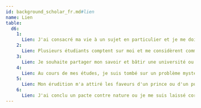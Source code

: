 ```yaml
---
id: background_scholar_fr.md#lien
name: Lien
table:
  d6:
    1:
      Lien: J'ai consacré ma vie à un sujet en particulier et je me dois de réunir et consigner toutes les données qui lui sont liées.
    2:
      Lien: Plusieurs étudiants comptent sur moi et me considèrent comme un modèle à suivre.
    3:
      Lien: Je souhaite partager mon savoir et bâtir une université ou une école là où les habitants en ont le plus besoin.
    4:
      Lien: Au cours de mes études, je suis tombé sur un problème mystérieux ou un texte ancien indéchiffrable, et je me suis juré de résoudre cette énigme.
    5:
      Lien: Mon érudition m'a attiré les faveurs d'un prince ou d'un puissant, qui compte sur moi pour le conseiller.
    6:
      Lien: J'ai conclu un pacte contre nature ou je me suis laissé corrompre afin d'obtenir un savoir réputé inaccessible. Je compte bien faire le nécessaire pour effacer cela par mes actes.
---
```


